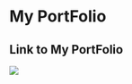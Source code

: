 # My PortFolio
## Link to My PortFolio
<!-- ![image](https://user-images.githubusercontent.com/67780238/163678766-f1f618ac-ea76-42e4-bd51-eb3312335021.png) -->

<a href="https://6252ab940e435b540019a562--effulgent-bombolone-9bd649.netlify.app/" target="_blank" rel="noopener noreferrer">
	<img src="https://user-images.githubusercontent.com/67780238/163678766-f1f618ac-ea76-42e4-bd51-eb3312335021.png" />
</a>
